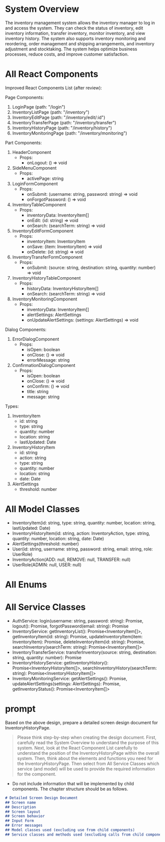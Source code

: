 # System Overview
The inventory management system allows the inventory manager to log in and access the system. They can check the status of inventory, edit inventory information, transfer inventory, monitor inventory, and view inventory history. The system also supports inventory monitoring and reordering, order management and shipping arrangements, and inventory adjustment and stocktaking. The system helps optimize business processes, reduce costs, and improve customer satisfaction.

# All React Components
Improved React Components List (after review):

Page Components:
1. LoginPage (path: "/login")
2. InventoryListPage (path: "/inventory")
3. InventoryEditPage (path: "/inventory/edit/:id")
4. InventoryTransferPage (path: "/inventory/transfer")
5. InventoryHistoryPage (path: "/inventory/history")
6. InventoryMonitoringPage (path: "/inventory/monitoring")

Part Components:
1. HeaderComponent
   - Props:
     - onLogout: () => void
2. SideMenuComponent
   - Props:
     - activePage: string
3. LoginFormComponent
   - Props:
     - onSubmit: (username: string, password: string) => void
     - onForgotPassword: () => void
4. InventoryTableComponent
   - Props:
     - inventoryData: InventoryItem[]
     - onEdit: (id: string) => void
     - onSearch: (searchTerm: string) => void
5. InventoryEditFormComponent
   - Props:
     - inventoryItem: InventoryItem
     - onSave: (item: InventoryItem) => void
     - onDelete: (id: string) => void
6. InventoryTransferFormComponent
   - Props:
     - onSubmit: (source: string, destination: string, quantity: number) => void
7. InventoryHistoryTableComponent
   - Props:
     - historyData: InventoryHistoryItem[]
     - onSearch: (searchTerm: string) => void
8. InventoryMonitoringComponent
   - Props:
     - inventoryData: InventoryItem[]
     - alertSettings: AlertSettings
     - onUpdateAlertSettings: (settings: AlertSettings) => void

Dialog Components:
1. ErrorDialogComponent
   - Props:
     - isOpen: boolean
     - onClose: () => void
     - errorMessage: string
2. ConfirmationDialogComponent
   - Props:
     - isOpen: boolean
     - onClose: () => void
     - onConfirm: () => void
     - title: string
     - message: string

Types:
1. InventoryItem
   - id: string
   - type: string
   - quantity: number
   - location: string
   - lastUpdated: Date
2. InventoryHistoryItem
   - id: string
   - action: string
   - type: string
   - quantity: number
   - location: string
   - date: Date
3. AlertSettings
   - threshold: number

# All Model Classes
 - InventoryItem(id: string, type: string, quantity: number, location: string, lastUpdated: Date)
 - InventoryHistoryItem(id: string, action: InventoryAction, type: string, quantity: number, location: string, date: Date)
 - AlertSettings(threshold: number)
 - User(id: string, username: string, password: string, email: string, role: UserRole)
 - InventoryAction(ADD: null, REMOVE: null, TRANSFER: null)
 - UserRole(ADMIN: null, USER: null)

# All Enums

# All Service Classes
 - AuthService: login(username: string, password: string): Promise<void>, logout(): Promise<void>, forgotPassword(email: string): Promise<void>
 - InventoryService: getInventoryList(): Promise<InventoryItem[]>, getInventoryItem(id: string): Promise<InventoryItem>, updateInventoryItem(item: InventoryItem): Promise<void>, deleteInventoryItem(id: string): Promise<void>, searchInventory(searchTerm: string): Promise<InventoryItem[]>
 - InventoryTransferService: transferInventory(source: string, destination: string, quantity: number): Promise<void>
 - InventoryHistoryService: getInventoryHistory(): Promise<InventoryHistoryItem[]>, searchInventoryHistory(searchTerm: string): Promise<InventoryHistoryItem[]>
 - InventoryMonitoringService: getAlertSettings(): Promise<AlertSettings>, updateAlertSettings(settings: AlertSettings): Promise<void>, getInventoryStatus(): Promise<InventoryItem[]>

# prompt
Based on the above design, prepare a detailed screen design document for InventoryHistoryPage.
> Please think step-by-step when creating the design document.
> First, carefully read the System Overview to understand the purpose of this system.
> Next, look at the React Component List carefully to understand the position of the InventoryHistoryPage within the overall system.
> Then, think about the elements and functions you need for the InventoryHistoryPage.
> Then select from All Service Classes which service (and model) will be used to provide the required information for the component.
- Do not include information that will be implemented by child components.
The chapter structure should be as follows.
```markdown
# Detailed Screen Design Document
## Screen name
## Description
## Screen layout
## Screen behavior
## Input Form
## Error messages
## Model classes used (excluding use from child components)
## Service classes and methods used (excluding calls from child components)
```
